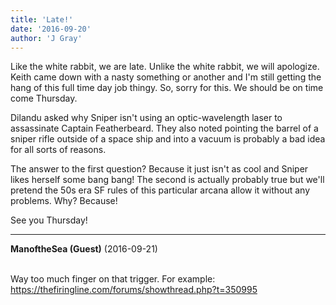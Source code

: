 ```yaml
---
title: 'Late!'
date: '2016-09-20'
author: 'J Gray'
---
```


<p>Like the white rabbit, we are late. Unlike the white rabbit, we will apologize. Keith came down with a nasty something or another and I'm still getting the hang of this full time day job thingy. So, sorry for this. We should be on time come Thursday.</p><p>Dilandu asked why Sniper isn't using an optic-wavelength laser to assassinate Captain Featherbeard. They also noted pointing the barrel of a sniper rifle outside of a space ship and into a vacuum is probably a bad idea for all sorts of reasons.</p><p>The answer to the first question? Because it just isn't as cool and Sniper likes herself some bang bang! The second is actually probably true but we'll pretend the 50s era SF rules of this particular arcana allow it without any problems. Why? Because!</p><p>See you Thursday!</p>

---
**ManoftheSea (Guest)** (2016-09-21)

<br> Way too much finger on that trigger.  For example:
<br>https://thefiringline.com/forums/showthread.php?t=350995

